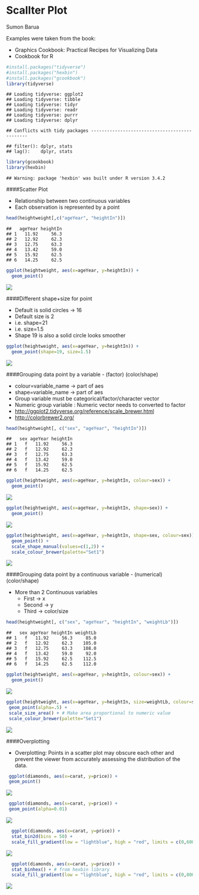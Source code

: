 # Scallter Plot
Sumon Barua  
  


Examples were taken from the book: 
  
  * Graphics Cookbook: Practical Recipes for Visualizing Data
  * Cookbook for R



```r
#install.packages("tidyverse")
#install.packages("hexbin")
#install.packages("gcookbook")
library(tidyverse)
```

```
## Loading tidyverse: ggplot2
## Loading tidyverse: tibble
## Loading tidyverse: tidyr
## Loading tidyverse: readr
## Loading tidyverse: purrr
## Loading tidyverse: dplyr
```

```
## Conflicts with tidy packages ----------------------------------------------
```

```
## filter(): dplyr, stats
## lag():    dplyr, stats
```

```r
library(gcookbook)
library(hexbin)
```

```
## Warning: package 'hexbin' was built under R version 3.4.2
```

####Scatter Plot

* Relationship between two continuous variables
* Each observation is represented by a point


```r
head(heightweight[,c("ageYear", "heightIn")])
```

```
##   ageYear heightIn
## 1   11.92     56.3
## 2   12.92     62.3
## 3   12.75     63.3
## 4   13.42     59.0
## 5   15.92     62.5
## 6   14.25     62.5
```

```r
ggplot(heightweight, aes(x=ageYear, y=heightIn)) +
  geom_point()
```

![](ScatterPlot_files/figure-html/unnamed-chunk-2-1.png)<!-- -->

####Different shape+size for point

* Default is solid circles -> 16
* Default size is 2
* i.e. shape=21
* i.e. size=1.5
* Shape 19 is also a solid circle looks smoother


```r
ggplot(heightweight, aes(x=ageYear, y=heightIn)) +
  geom_point(shape=19, size=1.5)
```

![](ScatterPlot_files/figure-html/unnamed-chunk-3-1.png)<!-- -->

####Grouping data point by a variable - (factor) (color/shape)

* colour=variable_name -> part of aes
* shape=variable_name -> part of aes
* Group variable must be categorical/factor/character vector
* Numeric group variable : Numeric vector needs to converted to factor 
* http://ggplot2.tidyverse.org/reference/scale_brewer.html
* http://colorbrewer2.org/




```r
head(heightweight[, c("sex", "ageYear", "heightIn")])
```

```
##   sex ageYear heightIn
## 1   f   11.92     56.3
## 2   f   12.92     62.3
## 3   f   12.75     63.3
## 4   f   13.42     59.0
## 5   f   15.92     62.5
## 6   f   14.25     62.5
```

```r
ggplot(heightweight, aes(x=ageYear, y=heightIn, colour=sex)) +
  geom_point()
```

![](ScatterPlot_files/figure-html/unnamed-chunk-4-1.png)<!-- -->

```r
ggplot(heightweight, aes(x=ageYear, y=heightIn, shape=sex)) +
  geom_point()
```

![](ScatterPlot_files/figure-html/unnamed-chunk-4-2.png)<!-- -->

```r
ggplot(heightweight, aes(x=ageYear, y=heightIn, shape=sex, colour=sex)) +
  geom_point() +
  scale_shape_manual(values=c(1,2)) +
  scale_colour_brewer(palette="Set1")
```

![](ScatterPlot_files/figure-html/unnamed-chunk-4-3.png)<!-- -->


####Grouping data point by a continuous variable - (numerical) (color/shape) 

* More than 2 Continuous variables
    + First  -> x
    + Second -> y
    + Third  -> color/size
  

```r
head(heightweight[, c("sex", "ageYear", "heightIn", "weightLb")])
```

```
##   sex ageYear heightIn weightLb
## 1   f   11.92     56.3     85.0
## 2   f   12.92     62.3    105.0
## 3   f   12.75     63.3    108.0
## 4   f   13.42     59.0     92.0
## 5   f   15.92     62.5    112.5
## 6   f   14.25     62.5    112.0
```

```r
ggplot(heightweight, aes(x=ageYear, y=heightIn, colour=sex)) +
  geom_point()
```

![](ScatterPlot_files/figure-html/unnamed-chunk-5-1.png)<!-- -->

```r
ggplot(heightweight, aes(x=ageYear, y=heightIn, size=weightLb, colour=sex)) +
 geom_point(alpha=.5) +
 scale_size_area() + # Make area proportional to numeric value
 scale_colour_brewer(palette="Set1")
```

![](ScatterPlot_files/figure-html/unnamed-chunk-5-2.png)<!-- -->

####Overplotting

* Overplotting: Points in a scatter plot may obscure each other and prevent the viewer from accurately assessing the distribution of the data.


```r
 ggplot(diamonds, aes(x=carat, y=price)) +
 geom_point()
```

![](ScatterPlot_files/figure-html/unnamed-chunk-6-1.png)<!-- -->

```r
 ggplot(diamonds, aes(x=carat, y=price)) +
 geom_point(alpha=0.01)
```

![](ScatterPlot_files/figure-html/unnamed-chunk-6-2.png)<!-- -->

```r
  ggplot(diamonds, aes(x=carat, y=price)) +
  stat_bin2d(bins = 50) +
  scale_fill_gradient(low = "lightblue", high = "red", limits = c(0,6000))  
```

![](ScatterPlot_files/figure-html/unnamed-chunk-6-3.png)<!-- -->

```r
  ggplot(diamonds, aes(x=carat, y=price)) +
  stat_binhex() + # from hexbin library
  scale_fill_gradient(low = "lightblue", high = "red", limits = c(0,8000))  
```

![](ScatterPlot_files/figure-html/unnamed-chunk-6-4.png)<!-- -->
